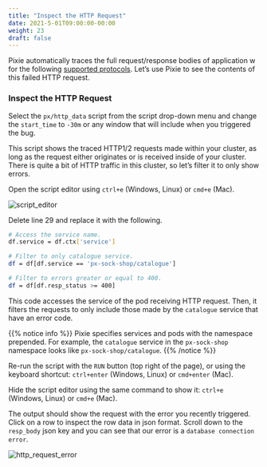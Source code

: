 ```yaml
---
title: "Inspect the HTTP Request"
date: 2021-5-01T09:00:00-00:00
weight: 23
draft: false
---
```


Pixie automatically traces the full request/response bodies of application w for the following [supported protocols](https://docs.pixielabs.ai/about-pixie/observability/). Let’s use Pixie to see the contents of this failed HTTP request.


### Inspect the HTTP Request

Select the `px/http_data` script from the script drop-down menu and change the `start_time` to `-30m` or any window that will include when you triggered the bug.

This script shows the traced HTTP1/2 requests made within your cluster, as long as the request either originates or is received inside of your cluster. There is quite a bit of HTTP traffic in this cluster, so let’s filter it to only show errors.

Open the script editor using `ctrl+e` (Windows, Linux) or `cmd+e` (Mac).

![script_editor](/images/pixie/script_editor.png)

Delete line 29 and replace it with the following.

```bash
# Access the service name.
df.service = df.ctx['service']

# Filter to only catalogue service.
df = df[df.service == 'px-sock-shop/catalogue']

# Filter to errors greater or equal to 400.
df = df[df.resp_status >= 400]
```

This code accesses the service of the pod receiving HTTP request. Then, it filters the requests to only include those made by the `catalogue` service that have an error code.

{{% notice info %}}
Pixie specifies services and pods with the namespace prepended. For example, the `catalogue` service in the `px-sock-shop` namespace looks like `px-sock-shop/catalogue`.
{{% /notice %}}

Re-run the script with the `RUN` button (top right of the page), or using the keyboard shortcut: `ctrl+enter` (Windows, Linux) or `cmd+enter` (Mac).

Hide the script editor using the same command to show it: `ctrl+e` (Windows, Linux) or `cmd+e` (Mac).

The output should show the request with the error you recently triggered. Click on a row to inspect the row data in json format. Scroll down to the `resp_body` json key and you can see that our error is a `database connection error`.

![http_request_error](/images/pixie/http_request_error.png)

